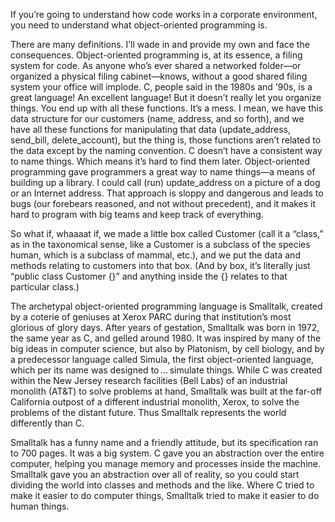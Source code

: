 If you’re going to understand how code works in a corporate environment, you need to understand what object-oriented programming is.

There are many definitions. I’ll wade in and provide my own and face the consequences. Object-oriented programming is, at its essence, a filing system for code. As anyone who’s ever shared a networked folder—or organized a physical filing cabinet—knows, without a good shared filing system your office will implode. C, people said in the 1980s and ’90s, is a great language! An excellent language! But it doesn’t really let you organize things. You end up with all these functions. It’s a mess. I mean, we have this data structure for our customers (name, address, and so forth), and we have all these functions for manipulating that data (update_address, send_bill, delete_account), but the thing is, those functions aren’t related to the data except by the naming convention. C doesn’t have a consistent way to name things. Which means it’s hard to find them later. Object-oriented programming gave programmers a great way to name things—a means of building up a library. I could call (run) update_address on a picture of a dog or an Internet address. That approach is sloppy and dangerous and leads to bugs (our forebears reasoned, and not without precedent), and it makes it hard to program with big teams and keep track of everything.

So what if, whaaaat if, we made a little box called Customer (call it a “class,” as in the taxonomical sense, like a Customer is a subclass of the species human, which is a subclass of mammal, etc.), and we put the data and methods relating to customers into that box. (And by box, it’s literally just “public class Customer {}” and anything inside the {} relates to that particular class.)

The archetypal object-oriented programming language is Smalltalk, created by a coterie of geniuses at Xerox PARC during that institution’s most glorious of glory days. After years of gestation, Smalltalk was born in 1972, the same year as C, and gelled around 1980. It was inspired by many of the big ideas in computer science, but also by Platonism, by cell biology, and by a predecessor language called Simula, the first object-oriented language, which per its name was designed to … simulate things. While C was created within the New Jersey research facilities (Bell Labs) of an industrial monolith (AT&T) to solve problems at hand, Smalltalk was built at the far-off California outpost of a different industrial monolith, Xerox, to solve the problems of the distant future. Thus Smalltalk represents the world differently than C.

Smalltalk has a funny name and a friendly attitude, but its specification ran to 700 pages. It was a big system. C gave you an abstraction over the entire computer, helping you manage memory and processes inside the machine. Smalltalk gave you an abstraction over all of reality, so you could start dividing the world into classes and methods and the like. Where C tried to make it easier to do computer things, Smalltalk tried to make it easier to do human things.